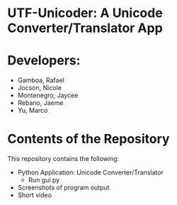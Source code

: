 # UTF-Unicoder: A Unicode Converter/Translator App

# Developers:
  - Gamboa, Rafael
  - Jocson, Nicole
  - Montenegro, Jaycee
  - Rebano, Jaeme
  - Yu, Marco

# Contents of the Repository
This repository contains the following:
- Python Application: Unicode Converter/Translator
  - Run gui.py
- Screenshots of program output
- Short video

  

